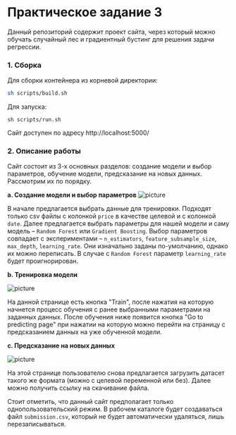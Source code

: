 # Практическое задание 3

Данный репозиторий содержит проект сайта, через который можно обучать случайный лес и градиентный бустинг для решения задачи регрессии.

### 1. Сборка

Для сборки контейнера из корневой директории:

```bash
sh scripts/build.sh
```

Для запуска:

```
sh scripts/run.sh
```

Сайт доступен по адресу http://localhost:5000/

### 2. Описание работы

Сайт состоит из 3-х основных разделов: создание модели и выбор параметров, обучение модели, предсказание на новых данных. Рассмотрим их по порядку.

**a. Создание модели и выбор параметров**
![picture](https://drive.google.com/uc?export=view&id=15GqB2msBNjioq3nBTKM5wvB4mkwHNJ0q)

В начале предлагается выбрать данные для тренировки. Подходят только csv файлы с колонкой `price` в качестве целевой и с колонкой `date`. 
Далее предлагается выбрать параметры для нашей модели и саму модель – `Random Forest` или `Gradient Boosting`. Выбор параметров совпадает с экспериментами – `n_estimators`, `feature_subsample_size`, `max_depth`, `learning_rate`. Они изначально заданы по-умолчанию, однако их можно переписать. В случае с `Random Forest` параметр `learning_rate` будет проигнорирован.

**b. Тренировка модели**

![picture](https://drive.google.com/uc?export=view&id=1ryo4N0dWJ0prFfkvMMZdCSrCr36qVAgA)

На данной странице есть кнопка "Train", после нажатия на которую начнется процесс обучения с ранее выбранными параметрами на заданных данных. После обучения ниже появится кнопка "Go to predicting page" при нажатии на которую можно перейти на страницу с предсказанием данных на уже обученной модели.

**c. Предсказание на новых данных**

![picture](https://drive.google.com/uc?export=view&id=1T6FN0RLpatKzvL37EfGeMkw9eXaCdhEc)

На этой странице пользователю снова предлагается загрузить датасет такого же формата (можно с целевой переменной или без). Далее можно получить ссылку на скачивание файла.

Стоит отметить, что данный сайт предполагает только однопользовательский режим. В рабочем каталоге будет создаваться файл `submission.csv`, который не будет автоматически удаляться, лишь перезаписываться.
